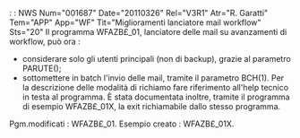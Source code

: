  :  : NWS Num="001687" Date="20110326" Rel="V3R1" Atr="R. Garatti" Tem="APP" App="WF" Tit="Miglioramenti lanciatore mail workflow" Sts="20"
Il programma WFAZB£_01, lanciatore delle mail su avanzamenti di workflow, può ora : 
- considerare solo gli utenti principali (non di backup), grazie al parametro PARUTE();
- sottomettere in batch l'invio delle mail, tramite il parametro BCH(1).
Per la descrizione delle modalità di richiamo fare riferimento all'help tecnico in testa al programma.
È stata documentata inoltre, tramite il programma di esempio WFAZB£_01X, la exit richiamabile dallo
stesso programma.

Pgm.modificati :  WFAZB£_01.
Esempio creato :  WFAZB£_01X.
